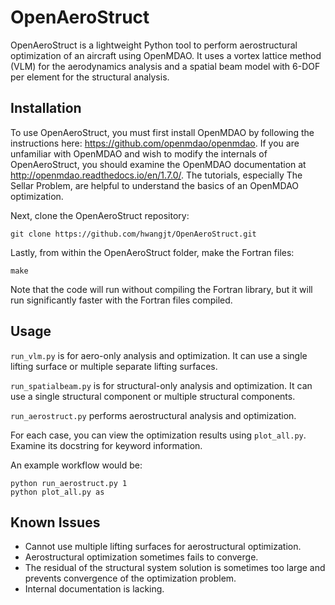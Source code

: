 # OpenAeroStruct

OpenAeroStruct is a lightweight Python tool to perform aerostructural optimization of an aircraft using OpenMDAO. It uses a vortex lattice method (VLM) for the aerodynamics analysis and a spatial beam model with 6-DOF per element for the structural analysis.

## Installation

To use OpenAeroStruct, you must first install OpenMDAO by following the instructions here: https://github.com/openmdao/openmdao. If you are unfamiliar with OpenMDAO and wish to modify the internals of OpenAeroStruct, you should examine the OpenMDAO documentation at http://openmdao.readthedocs.io/en/1.7.0/. The tutorials, especially The Sellar Problem, are helpful to understand the basics of an OpenMDAO optimization.

Next, clone the OpenAeroStruct repository:

    git clone https://github.com/hwangjt/OpenAeroStruct.git

Lastly, from within the OpenAeroStruct folder, make the Fortran files:

    make

Note that the code will run without compiling the Fortran library, but it will run significantly faster with the Fortran files compiled. 


## Usage

`run_vlm.py` is for aero-only analysis and optimization. It can use a single lifting surface or multiple separate lifting surfaces.

`run_spatialbeam.py` is for structural-only analysis and optimization. It can use a single structural component or multiple structural components.

`run_aerostruct.py` performs aerostructural analysis and optimization.


For each case, you can view the optimization results using `plot_all.py`. Examine its docstring for keyword information.

An example workflow would be:

    python run_aerostruct.py 1
    python plot_all.py as
    
## Known Issues

* Cannot use multiple lifting surfaces for aerostructural optimization.
* Aerostructural optimization sometimes fails to converge.
* The residual of the structural system solution is sometimes too large and prevents convergence of the optimization problem.
* Internal documentation is lacking.



